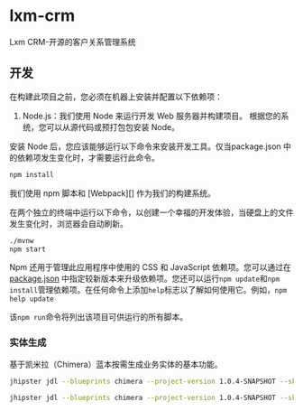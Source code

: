 # lxm-crm

Lxm CRM-开源的客户关系管理系统

## 开发

在构建此项目之前，您必须在机器上安装并配置以下依赖项：

1. Node.js：我们使用 Node 来运行开发 Web 服务器并构建项目。
   根据您的系统，您可以从源代码或预打包包安装 Node。

安装 Node 后，您应该能够运行以下命令来安装开发工具。仅当package.json
中的依赖项发生变化时，才需要运行此命令。

```bash
npm install
```

我们使用 npm 脚本和 [Webpack][] 作为我们的构建系统。

在两个独立的终端中运行以下命令，以创建一个幸福的开发体验，当硬盘上的文件发生变化时，浏览器会自动刷新。

```bash
./mvnw
npm start
```

Npm 还用于管理此应用程序中使用的 CSS 和 JavaScript 依赖项。您可以通过在[package.json](package.json)
中指定较新版本来升级依赖项。您还可以运行`npm update`和`npm install`管理依赖项。在任何命令上添加`help`标志以了解如何使用它。例如，`npm help update`

该`npm run`命令将列出该项目可供运行的所有脚本。

### 实体生成

基于凯米拉（Chimera）蓝本按需生成业务实体的基本功能。

```bash
jhipster jdl --blueprints chimera --project-version 1.0.4-SNAPSHOT --skip-git --skip-install  crm.jdl

jhipster jdl --blueprints chimera --project-version 1.0.4-SNAPSHOT --skip-git --skip-cache --skip-install  crm.jdl

```
